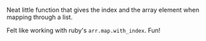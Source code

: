 Neat little function that gives the index and the array element when mapping through a list.

Felt like working with ruby's `arr.map.with_index`. Fun!
